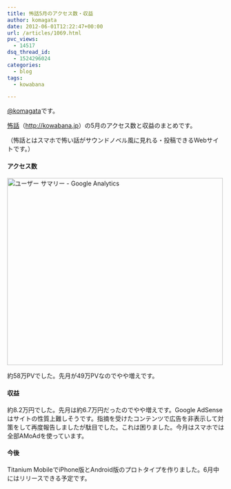 ```yaml
---
title: 怖話5月のアクセス数・収益
author: komagata
date: 2012-06-01T12:22:47+00:00
url: /articles/1069.html
pvc_views:
  - 14517
dsq_thread_id:
  - 1524296024
categories:
  - blog
tags:
  - kowabana

---
```

[@komagata][1]です。

<a href="http://kowabana.jp" title="怖話" target="_blank">怖話</a>（<a href="http://kowabana.jp" title="怖話" target="_blank">http://kowabana.jp</a>）の5月のアクセス数と収益のまとめです。

（怖話とはスマホで怖い話がサウンドノベル風に見れる・投稿できるWebサイトです。）

#### アクセス数

<p class="center">
  <a href="http://www.flickr.com/photos/komagata/7313918116/" title="ユーザー サマリー - Google Analytics by komagata, on Flickr"><img src="http://farm8.staticflickr.com/7218/7313918116_8d57f8b804.jpg" width="500" height="433" alt="ユーザー サマリー - Google Analytics" /></a>
</p>

約58万PVでした。先月が49万PVなのでやや増えです。

#### 収益

約8.2万円でした。先月は約6.7万円だったのでやや増えです。Google AdSenseはサイトの性質上難しそうです。指摘を受けたコンテンツで広告を非表示して対策をして再度報告しましたが駄目でした。これは困りました。今月はスマホでは全部AMoAdを使っています。

#### 今後

Titanium MobileでiPhone版とAndroid版のプロトタイプを作りました。6月中にはリリースできる予定です。

 [1]: http://twitter.com/komagata
